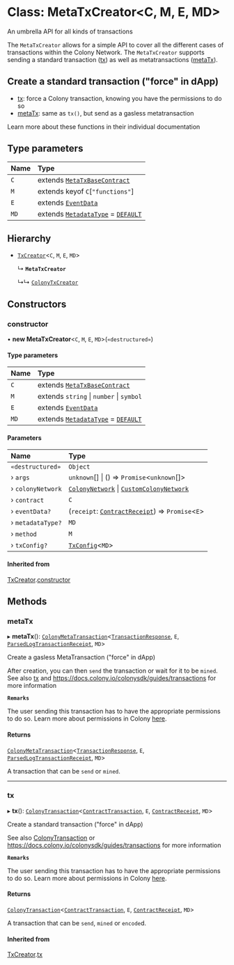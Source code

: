 # Class: MetaTxCreator<C, M, E, MD\>

An umbrella API for all kinds of transactions

The `MetaTxCreator` allows for a simple API to cover all the different cases of transactions within the Colony Network. The `MetaTxCreator` supports sending a standard transaction ([tx](TxCreator.md#tx)) as well as metatransactions ([metaTx](MetaTxCreator.md#metatx)).

## Create a standard transaction ("force" in dApp)

- [tx](TxCreator.md#tx): force a Colony transaction, knowing you have the permissions to do so
- [metaTx](MetaTxCreator.md#metatx): same as `tx()`, but send as a gasless metatransaction

Learn more about these functions in their individual documentation

## Type parameters

| Name | Type |
| :------ | :------ |
| `C` | extends [`MetaTxBaseContract`](../interfaces/MetaTxBaseContract.md) |
| `M` | extends keyof `C`[``"functions"``] |
| `E` | extends [`EventData`](../interfaces/EventData.md) |
| `MD` | extends [`MetadataType`](../enums/MetadataType.md) = [`DEFAULT`](../enums/MetadataType.md#default) |

## Hierarchy

- [`TxCreator`](TxCreator.md)<`C`, `M`, `E`, `MD`\>

  ↳ **`MetaTxCreator`**

  ↳↳ [`ColonyTxCreator`](ColonyTxCreator.md)

## Constructors

### constructor

• **new MetaTxCreator**<`C`, `M`, `E`, `MD`\>(`«destructured»`)

#### Type parameters

| Name | Type |
| :------ | :------ |
| `C` | extends [`MetaTxBaseContract`](../interfaces/MetaTxBaseContract.md) |
| `M` | extends `string` \| `number` \| `symbol` |
| `E` | extends [`EventData`](../interfaces/EventData.md) |
| `MD` | extends [`MetadataType`](../enums/MetadataType.md) = [`DEFAULT`](../enums/MetadataType.md#default) |

#### Parameters

| Name | Type |
| :------ | :------ |
| `«destructured»` | `Object` |
| › `args` | `unknown`[] \| () => `Promise`<`unknown`[]\> |
| › `colonyNetwork` | [`ColonyNetwork`](ColonyNetwork.md) \| [`CustomColonyNetwork`](CustomColonyNetwork.md) |
| › `contract` | `C` |
| › `eventData?` | (`receipt`: [`ContractReceipt`](../interfaces/ContractReceipt.md)) => `Promise`<`E`\> |
| › `metadataType?` | `MD` |
| › `method` | `M` |
| › `txConfig?` | [`TxConfig`](../interfaces/TxConfig.md)<`MD`\> |

#### Inherited from

[TxCreator](TxCreator.md).[constructor](TxCreator.md#constructor)

## Methods

### metaTx

▸ **metaTx**(): [`ColonyMetaTransaction`](../interfaces/ColonyMetaTransaction.md)<[`TransactionResponse`](../interfaces/TransactionResponse.md), `E`, [`ParsedLogTransactionReceipt`](../interfaces/ParsedLogTransactionReceipt.md), `MD`\>

Create a gasless MetaTransaction ("force" in dApp)

After creation, you can then `send` the transaction or wait for it to be `mined`.
See also [tx](TxCreator.md#tx) and https://docs.colony.io/colonysdk/guides/transactions for more information

**`Remarks`**

The user sending this transaction has to have the appropriate permissions to do so. Learn more about permissions in Colony [here](/develop/dev-learning/permissions).

#### Returns

[`ColonyMetaTransaction`](../interfaces/ColonyMetaTransaction.md)<[`TransactionResponse`](../interfaces/TransactionResponse.md), `E`, [`ParsedLogTransactionReceipt`](../interfaces/ParsedLogTransactionReceipt.md), `MD`\>

A transaction that can be `send` or `mined`.

___

### tx

▸ **tx**(): [`ColonyTransaction`](../interfaces/ColonyTransaction.md)<[`ContractTransaction`](../interfaces/ContractTransaction.md), `E`, [`ContractReceipt`](../interfaces/ContractReceipt.md), `MD`\>

Create a standard transaction ("force" in dApp)

See also [ColonyTransaction](../interfaces/ColonyTransaction.md) or https://docs.colony.io/colonysdk/guides/transactions for more information

**`Remarks`**

The user sending this transaction has to have the appropriate permissions to do so. Learn more about permissions in Colony [here](/develop/dev-learning/permissions).

#### Returns

[`ColonyTransaction`](../interfaces/ColonyTransaction.md)<[`ContractTransaction`](../interfaces/ContractTransaction.md), `E`, [`ContractReceipt`](../interfaces/ContractReceipt.md), `MD`\>

A transaction that can be `send`, `mined` or `encode`d.

#### Inherited from

[TxCreator](TxCreator.md).[tx](TxCreator.md#tx)
